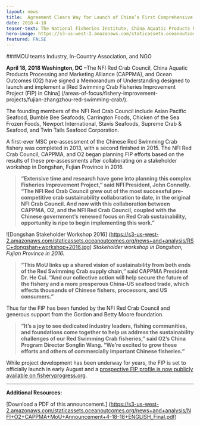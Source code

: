 ```yaml
---
layout: news
title:  Agreement Clears Way for Launch of China’s First Comprehensive Marine FIP
date: 2018-4-18
teaser-text: The National Fisheries Institute, China Aquatic Products Processing and Marketing Alliance, and Ocean Outcomes sign a Memorandum of Understanding for a Red Swimming Crab Fisheries Improvement Project (FIP) in China.
hero-image: https://s3-us-west-2.amazonaws.com/staticassets.oceanoutcomes.org/hero+photos/fujian-zhangzhou-red-swimming-crab-hero.jpg
featured: FALSE
---
```

###MOU teams Industry, In-Country Association, and NGO

**April 18, 2018 Washington, DC** –The NFI Red Crab Council, China Aquatic Products Processing and Marketing Alliance (CAPPMA), and Ocean Outcomes (O2) have signed a Memorandum of Understanding designed to launch and implement a [Red Swimming Crab Fisheries Improvement Project (FIP) in China] (/areas-of-focus/fishery-improvement-projects/fujian-zhangzhou-red-swimming-crab/).

The founding members of the NFI Red Crab Council include Asian Pacific Seafood, Bumble Bee Seafoods, Carrington Foods, Chicken of the Sea Frozen Foods, Newport International, Stavis Seafoods, Supreme Crab & Seafood, and Twin Tails Seafood Corporation.

A first-ever MSC pre-assessment of the Chinese Red Swimming Crab fishery was completed in 2013, with a second finished in 2015. The NFI Red Crab Council, CAPPMA, and O2 began planning FIP efforts based on the results of these pre-assessments after collaborating on a stakeholder workshop in Dongshan, Fujian Province in 2016.

>**“Extensive time and research have gone into planning this complex Fisheries Improvement Project,” said NFI President, John Connelly. “The NFI Red Crab Council grew out of the most successful pre-competitive crab sustainability collaboration to date, in the original NFI Crab Council. And now with this collaboration between CAPPMA, O2, and the NFI Red Crab Council, coupled with the Chinese government’s renewed focus on Red Crab sustainability, opportunity is ripe to begin implementing this work.”**

![Dongshan Stakeholder Workshop 2016]
(https://s3-us-west-2.amazonaws.com/staticassets.oceanoutcomes.org/news+and+analysis/RSC+dongshan+workshop+2016.jpg)
*Stakeholder workshop in Dongshan, Fujian Province in 2016.*

>**“This MoU links up a shared vision of sustainability from both ends of the Red Swimming Crab supply chain,” said CAPPMA President Dr. He Cui. “And our collective action will help secure the future of the fishery and a more prosperous China-US seafood trade, which effects thousands of Chinese fishers, processors, and US consumers.”**

Thus far the FIP has been funded by the NFI Red Crab Council and generous support from the Gordon and Betty Moore foundation.

>**“It’s a joy to see dedicated industry leaders, fishing communities, and foundations come together to help us address the sustainability challenges of our Red Swimming Crab fisheries,” said O2’s China Program Director Songlin Wang. “We’re excited to grow these efforts and others of commercially important Chinese fisheries.”**

While project development has been underway for years, the FIP is set to officially launch in early August and a <a href="https://fisheryprogress.org/fip-profile/prospective-china-fujian-zhangzhou-red-swimming-crab-bottom-trawl-pottrap" target="_blank">prospective FIP profile is now publicly available on fisheryprogress.org</a>.

----

**Additional Resources:**

[Download a PDF of this announcement.] (https://s3-us-west-2.amazonaws.com/staticassets.oceanoutcomes.org/news+and+analysis/NFI+O2+CAPPMA+MoU+Announcement+4-18-18+ENGLISH_Final.pdf)
